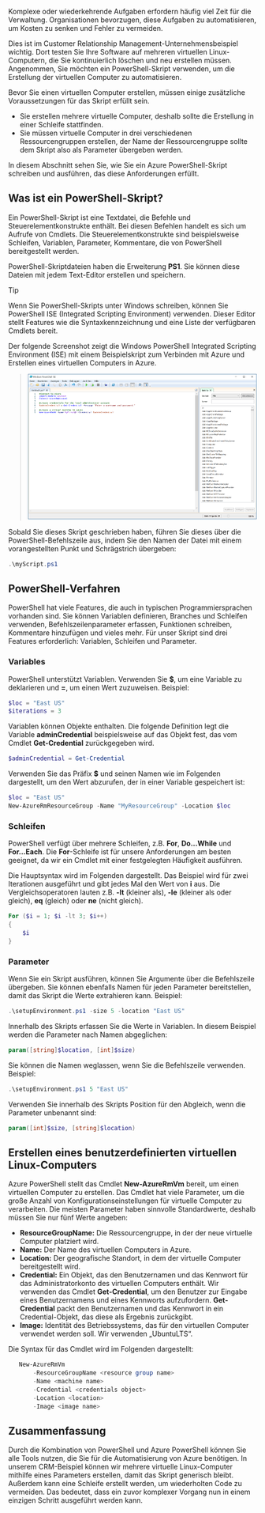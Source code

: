 Komplexe oder wiederkehrende Aufgaben erfordern häufig viel Zeit für die Verwaltung. Organisationen bevorzugen, diese Aufgaben zu automatisieren, um Kosten zu senken und Fehler zu vermeiden.

Dies ist im Customer Relationship Management-Unternehmensbeispiel wichtig. Dort testen Sie Ihre Software auf mehreren virtuellen Linux-Computern, die Sie kontinuierlich löschen und neu erstellen müssen. Angenommen, Sie möchten ein PowerShell-Skript verwenden, um die Erstellung der virtuellen Computer zu automatisieren.

Bevor Sie einen virtuellen Computer erstellen, müssen einige zusätzliche Voraussetzungen für das Skript erfüllt sein. 
- Sie erstellen mehrere virtuelle Computer, deshalb sollte die Erstellung in einer Schleife stattfinden.
- Sie müssen virtuelle Computer in drei verschiedenen Ressourcengruppen erstellen, der Name der Ressourcengruppe sollte dem Skript also als Parameter übergeben werden.

In diesem Abschnitt sehen Sie, wie Sie ein Azure PowerShell-Skript schreiben und ausführen, das diese Anforderungen erfüllt.

## <a name="what-is-a-powershell-script"></a>Was ist ein PowerShell-Skript?
Ein PowerShell-Skript ist eine Textdatei, die Befehle und Steuerelementkonstrukte enthält. Bei diesen Befehlen handelt es sich um Aufrufe von Cmdlets. Die Steuerelementkonstrukte sind beispielsweise Schleifen, Variablen, Parameter, Kommentare, die von PowerShell bereitgestellt werden.

PowerShell-Skriptdateien haben die Erweiterung **PS1**. Sie können diese Dateien mit jedem Text-Editor erstellen und speichern. 

> [!TIP]
> Wenn Sie PowerShell-Skripts unter Windows schreiben, können Sie PowerShell ISE (Integrated Scripting Environment) verwenden. Dieser Editor stellt Features wie die Syntaxkennzeichnung und eine Liste der verfügbaren Cmdlets bereit.
>
Der folgende Screenshot zeigt die Windows PowerShell Integrated Scripting Environment (ISE) mit einem Beispielskript zum Verbinden mit Azure und Erstellen eines virtuellen Computers in Azure.

>![Screenshot der im Bearbeitungsfenster geöffneten Windows PowerShell Integrated Scripting Environment mit einem Skript zum Erstellen eines virtuellen Computers](../media/7-windows-powershell-ise-screenshot.png)

Sobald Sie dieses Skript geschrieben haben, führen Sie dieses über die PowerShell-Befehlszeile aus, indem Sie den Namen der Datei mit einem vorangestellten Punkt und Schrägstrich übergeben:

```powershell
.\myScript.ps1
```

## <a name="powershell-techniques"></a>PowerShell-Verfahren
PowerShell hat viele Features, die auch in typischen Programmiersprachen vorhanden sind. Sie können Variablen definieren, Branches und Schleifen verwenden, Befehlszeilenparameter erfassen, Funktionen schreiben, Kommentare hinzufügen und vieles mehr. Für unser Skript sind drei Features erforderlich: Variablen, Schleifen und Parameter.

### <a name="variables"></a>Variables
PowerShell unterstützt Variablen. Verwenden Sie **$**, um eine Variable zu deklarieren und **=**, um einen Wert zuzuweisen. Beispiel:

```powershell
$loc = "East US"
$iterations = 3
```

Variablen können Objekte enthalten. Die folgende Definition legt die Variable **adminCredential** beispielsweise auf das Objekt fest, das vom Cmdlet **Get-Credential** zurückgegeben wird.

```powershell
$adminCredential = Get-Credential
```

Verwenden Sie das Präfix **$** und seinen Namen wie im Folgenden dargestellt, um den Wert abzurufen, der in einer Variable gespeichert ist: 

```powershell
$loc = "East US"
New-AzureRmResourceGroup -Name "MyResourceGroup" -Location $loc
```

### <a name="loops"></a>Schleifen
PowerShell verfügt über mehrere Schleifen, z.B. **For**, **Do...While** und **For...Each**. Die **For**-Schleife ist für unsere Anforderungen am besten geeignet, da wir ein Cmdlet mit einer festgelegten Häufigkeit ausführen.

Die Hauptsyntax wird im Folgenden dargestellt. Das Beispiel wird für zwei Iterationen ausgeführt und gibt jedes Mal den Wert von **i** aus. Die Vergleichsoperatoren lauten z.B. **-lt** (kleiner als), **-le** (kleiner als oder gleich), **eq** (gleich) oder **ne** (nicht gleich).

```powershell
For ($i = 1; $i -lt 3; $i++)
{
    $i
}
```

### <a name="parameters"></a>Parameter
Wenn Sie ein Skript ausführen, können Sie Argumente über die Befehlszeile übergeben. Sie können ebenfalls Namen für jeden Parameter bereitstellen, damit das Skript die Werte extrahieren kann. Beispiel: 

```powershell
.\setupEnvironment.ps1 -size 5 -location "East US"
```

Innerhalb des Skripts erfassen Sie die Werte in Variablen. In diesem Beispiel werden die Parameter nach Namen abgeglichen:

```powershell
param([string]$location, [int]$size)
```

Sie können die Namen weglassen, wenn Sie die Befehlszeile verwenden. Beispiel: 

```powershell
.\setupEnvironment.ps1 5 "East US"
```

Verwenden Sie innerhalb des Skripts Position für den Abgleich, wenn die Parameter unbenannt sind:

```powershell
param([int]$size, [string]$location)
```

## <a name="how-to-create-a-linux-virtual-machine"></a>Erstellen eines benutzerdefinierten virtuellen Linux-Computers
Azure PowerShell stellt das Cmdlet **New-AzureRmVm** bereit, um einen virtuellen Computer zu erstellen. Das Cmdlet hat viele Parameter, um die große Anzahl von Konfigurationseinstellungen für virtuelle Computer zu verarbeiten. Die meisten Parameter haben sinnvolle Standardwerte, deshalb müssen Sie nur fünf Werte angeben:
- **ResourceGroupName:** Die Ressourcengruppe, in der der neue virtuelle Computer platziert wird.
- **Name:** Der Name des virtuellen Computers in Azure.
- **Location:** Der geografische Standort, in dem der virtuelle Computer bereitgestellt wird.
- **Credential:** Ein Objekt, das den Benutzernamen und das Kennwort für das Administratorkonto des virtuellen Computers enthält. Wir verwenden das Cmdlet **Get-Credential**, um den Benutzer zur Eingabe eines Benutzernamens und eines Kennworts aufzufordern. **Get-Credential** packt den Benutzernamen und das Kennwort in ein Credential-Objekt, das diese als Ergebnis zurückgibt.
- **Image:** Identität des Betriebssystems, das für den virtuellen Computer verwendet werden soll. Wir verwenden „UbuntuLTS“.

Die Syntax für das Cmdlet wird im Folgenden dargestellt:

```powershell
   New-AzureRmVm 
       -ResourceGroupName <resource group name> 
       -Name <machine name> 
       -Credential <credentials object> 
       -Location <location> 
       -Image <image name>
```

## <a name="summary"></a>Zusammenfassung
Durch die Kombination von PowerShell und Azure PowerShell können Sie alle Tools nutzen, die Sie für die Automatisierung von Azure benötigen. In unserem CRM-Beispiel können wir mehrere virtuelle Linux-Computer mithilfe eines Parameters erstellen, damit das Skript generisch bleibt. Außerdem kann eine Schleife erstellt werden, um wiederholten Code zu vermeiden. Das bedeutet, dass ein zuvor komplexer Vorgang nun in einem einzigen Schritt ausgeführt werden kann.